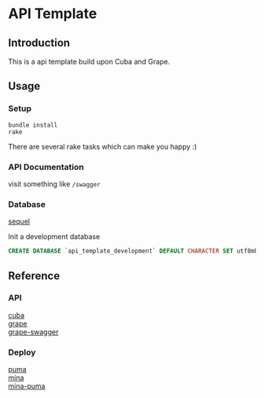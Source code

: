 # API Template

## Introduction

This is a api template build upon Cuba and Grape.

## Usage

### Setup

```
bundle install
rake
```

There are several rake tasks which can make you happy :)

### API Documentation

visit something like `/swagger`

### Database

[sequel](https://github.com/jeremyevans/sequel)    

Init a development database

```sql
CREATE DATABASE `api_template_development` DEFAULT CHARACTER SET utf8mb4 COLLATE utf8mb4_unicode_ci;
```

## Reference

### API

[cuba](https://github.com/soveran/cuba)    
[grape](https://github.com/ruby-grape/grape)    
[grape-swagger](https://github.com/ruby-grape/grape-swagger)

### Deploy

[puma](https://github.com/puma/puma)    
[mina](https://github.com/mina-deploy/mina)    
[mina-puma](https://github.com/untitledkingdom/mina-puma)    


